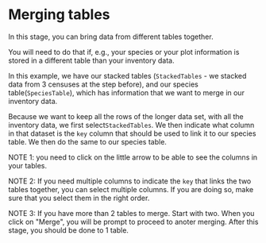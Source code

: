 # Merging tables

In this stage, you can bring data from different tables together.

You will need to do that if, e.g., your species or your plot information is stored in a different table than your inventory data.

In this example, we have our stacked tables (`StackedTables` - we stacked data from 3 censuses at the step before), and our species table(`SpeciesTable`), which has information that we want to merge in our inventory data.

Because we want to keep all the rows of the longer data set, with all the inventory data, we first select`StackedTables`. We then indicate what column in that dataset is the `key` column that should be used to link it to our species table. We then do the same to our species table.

NOTE 1: you need to click on the little arrow to be able to see the columns in your tables.

NOTE 2: If you need multiple columns to indicate the `key` that links the two tables together, you can select multiple columns. If you are doing so, make sure that you select them in the right order.

NOTE 3: If you have more than 2 tables to merge. Start with two. When you click on "Merge", you will be prompt to proceed to anoter merging. After this stage, you should be done to 1 table.
